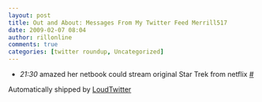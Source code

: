 ```yaml
---
layout: post
title: Out and About: Messages From My Twitter Feed Merrill517
date: 2009-02-07 08:04
author: rillonline
comments: true
categories: [twitter roundup, Uncategorized]
---
```

<ul class="loudtwitter"><li><em>21:30</em> amazed her netbook could stream original Star Trek from netflix <a href="http://twitter.com/merrill517/statuses/1185421669">#</a></li></ul>Automatically shipped by <a href="http://www.loudtwitter.com">LoudTwitter</a>
